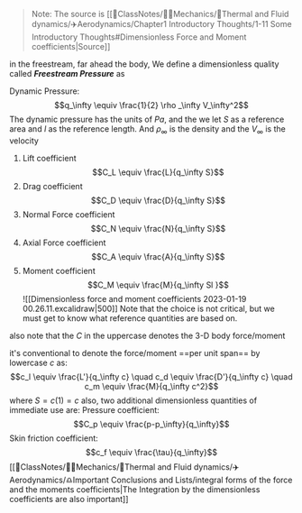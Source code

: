 > Note: The source is [[📘ClassNotes/👨‍🔧Mechanics/🌊Thermal and Fluid dynamics/✈️Aerodynamics/Chapter1 Introductory Thoughts/1-11 Some Introductory Thoughts#Dimensionless Force and Moment coefficients|Source]]

in the freestream, far ahead the body, We define a dimensionless quality called ***Freestream Pressure*** as

Dynamic Pressure: 
$$q_\infty \equiv \frac{1}{2} \rho _\infty V_\infty^2$$
The dynamic pressure has the units of $Pa$, and the we let $S$ as a reference area and $l$ as the reference length. And $\rho_\infty$ is the density and the $V_\infty$ is the velocity

1. Lift coefficient
$$C_L \equiv \frac{L}{q_\infty S}$$
2. Drag coefficient
$$C_D \equiv \frac{D}{q_\infty S}$$
3. Normal Force coefficient
$$C_N \equiv \frac{N}{q_\infty S}$$
4. Axial Force coefficient
$$C_A \equiv \frac{A}{q_\infty S}$$
5. Moment coefficient
$$C_M \equiv \frac{M}{q_\infty Sl }$$
![[Dimensionless force and moment coefficients 2023-01-19 00.26.11.excalidraw|500]]
Note that the choice is not critical, but we must get to know what reference quantities are based on. 

also note that the $C$ in the uppercase denotes the 3-D body force/moment 

it's conventional to denote the force/moment ==per unit span== by lowercase $c$ as: 
$$c_l \equiv \frac{L'}{q_\infty c} \quad c_d \equiv \frac{D'}{q_\infty c} \quad c_m \equiv \frac{M}{q_\infty c^2}$$
where $S = c(1) =c$
also, two additional dimensionless quantities of immediate use are:
Pressure coefficient: 
$$C_p \equiv \frac{p-p_\infty}{q_\infty}$$
Skin friction coefficient:
$$c_f \equiv \frac{\tau}{q_\infty}$$
[[📘ClassNotes/👨‍🔧Mechanics/🌊Thermal and Fluid dynamics/✈️Aerodynamics/♎Important Conclusions and Lists/integral forms of the force and the moments coefficients|The Integration by the dimensionless coefficients are also important]]
